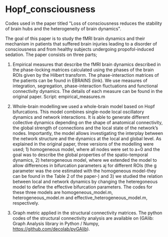 # Hopf_consciousness



Codes used in the paper titled "Loss of consciousness reduces the stability of brain hubs and the heterogeneity of brain dynamics".

The goal of this paper is to study the fMRI brain dynamics and their mechanism in patients that suffered brain injuries leading to a disorder of consciousness and from healthy subjects undergoing propofol-induced sedation. The paper consists on three parts; 

1) Empirical measures that describe the fMRI brain dynamics described in the phase-locking matrices calculated using the phases of the brain ROIs given by the Hilbert transform. The phase-interaction matrices of the patients can be found in EBRAINS (link). We use measures of integration, segregation, phase-interaction fluctuations and functional connectivity dynamics. The details of each measure can be found in the original paper. Script: empirical_measures.m


2) Whole-brain modelling:we used a whole-brain model based on Hopf bifurcations. This model combines single-node local oscillatory dynamics and network interactions. It is able to generate different collective dynamics depending on the shape of anatomical connectivity, the global strength of connections and the local state of the network’s nodes.  Importantly, the model allows investigating the interplay between the network structure and the dynamics at the local and global level. As explained in the original paper, three versions of the modelling were used; 1) homogeneous model, where all nodes were set to a=0 and the goal was to describe the global properties of the spatio-temporal dynamics, 2) heterogeneous model, where we extended the model to allow differences in bifurcation parameters aj for different ROIs (the g parameter was the one estimated with the homogeneous model-they can be found in the Table 2 of the paper-) and 3) we studied the relation between local and network dynamics by changing the heteregoneous model to define the effective bifurcation parameters. The codes for these three models are homogeneous_model.m, heterogeneous_model.m and effective_heterogeneous_model.m, respectively.


3) Graph metric applied in the structural connectivity matrices. The python codes of the structural connectivity analysis are available on (GAlib: Graph Analysis library in Python / Numpy, https://github.com/decolab/pyGAlib).



